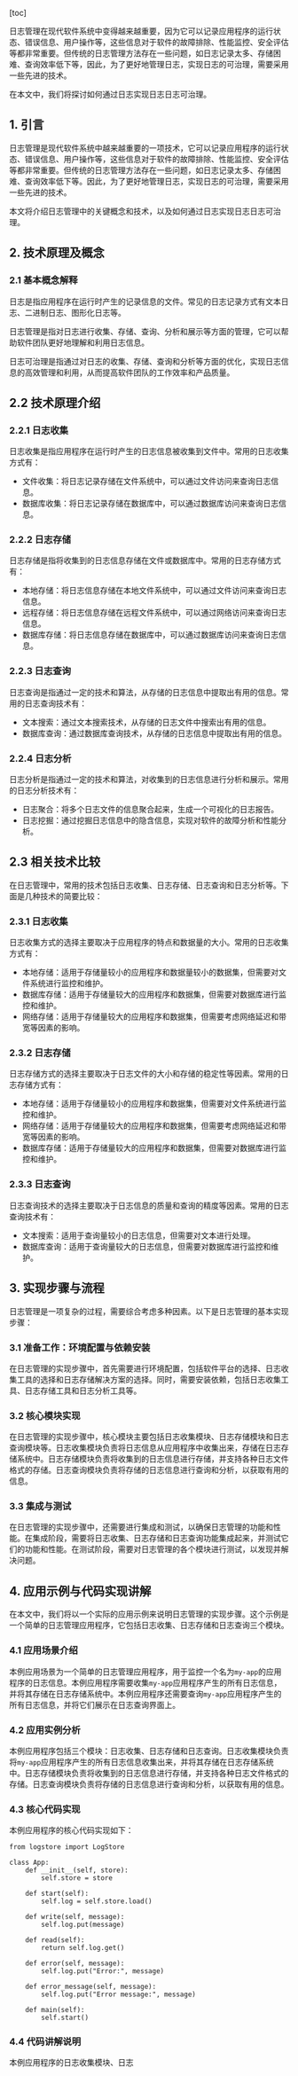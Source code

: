 
[toc]                    
                
                
日志管理在现代软件系统中变得越来越重要，因为它可以记录应用程序的运行状态、错误信息、用户操作等，这些信息对于软件的故障排除、性能监控、安全评估等都非常重要。但传统的日志管理方法存在一些问题，如日志记录太多、存储困难、查询效率低下等，因此，为了更好地管理日志，实现日志的可治理，需要采用一些先进的技术。

在本文中，我们将探讨如何通过日志实现日志日志可治理。

## 1. 引言

日志管理是现代软件系统中越来越重要的一项技术，它可以记录应用程序的运行状态、错误信息、用户操作等，这些信息对于软件的故障排除、性能监控、安全评估等都非常重要。但传统的日志管理方法存在一些问题，如日志记录太多、存储困难、查询效率低下等。因此，为了更好地管理日志，实现日志的可治理，需要采用一些先进的技术。

本文将介绍日志管理中的关键概念和技术，以及如何通过日志实现日志日志可治理。

## 2. 技术原理及概念

### 2.1 基本概念解释

日志是指应用程序在运行时产生的记录信息的文件。常见的日志记录方式有文本日志、二进制日志、图形化日志等。

日志管理是指对日志进行收集、存储、查询、分析和展示等方面的管理，它可以帮助软件团队更好地理解和利用日志信息。

日志可治理是指通过对日志的收集、存储、查询和分析等方面的优化，实现日志信息的高效管理和利用，从而提高软件团队的工作效率和产品质量。

## 2.2 技术原理介绍

### 2.2.1 日志收集

日志收集是指应用程序在运行时产生的日志信息被收集到文件中。常用的日志收集方式有：

- 文件收集：将日志记录存储在文件系统中，可以通过文件访问来查询日志信息。
- 数据库收集：将日志记录存储在数据库中，可以通过数据库访问来查询日志信息。

### 2.2.2 日志存储

日志存储是指将收集到的日志信息存储在文件或数据库中。常用的日志存储方式有：

- 本地存储：将日志信息存储在本地文件系统中，可以通过文件访问来查询日志信息。
- 远程存储：将日志信息存储在远程文件系统中，可以通过网络访问来查询日志信息。
- 数据库存储：将日志信息存储在数据库中，可以通过数据库访问来查询日志信息。

### 2.2.3 日志查询

日志查询是指通过一定的技术和算法，从存储的日志信息中提取出有用的信息。常用的日志查询技术有：

- 文本搜索：通过文本搜索技术，从存储的日志文件中搜索出有用的信息。
- 数据库查询：通过数据库查询技术，从存储的日志信息中提取出有用的信息。

### 2.2.4 日志分析

日志分析是指通过一定的技术和算法，对收集到的日志信息进行分析和展示。常用的日志分析技术有：

- 日志聚合：将多个日志文件的信息聚合起来，生成一个可视化的日志报告。
- 日志挖掘：通过挖掘日志信息中的隐含信息，实现对软件的故障分析和性能分析。

## 2.3 相关技术比较

在日志管理中，常用的技术包括日志收集、日志存储、日志查询和日志分析等。下面是几种技术的简要比较：

### 2.3.1 日志收集

日志收集方式的选择主要取决于应用程序的特点和数据量的大小。常用的日志收集方式有：

- 本地存储：适用于存储量较小的应用程序和数据量较小的数据集，但需要对文件系统进行监控和维护。
- 数据库存储：适用于存储量较大的应用程序和数据集，但需要对数据库进行监控和维护。
- 网络存储：适用于存储量较大的应用程序和数据集，但需要考虑网络延迟和带宽等因素的影响。

### 2.3.2 日志存储

日志存储方式的选择主要取决于日志文件的大小和存储的稳定性等因素。常用的日志存储方式有：

- 本地存储：适用于存储量较小的应用程序和数据集，但需要对文件系统进行监控和维护。
- 网络存储：适用于存储量较大的应用程序和数据集，但需要考虑网络延迟和带宽等因素的影响。
- 数据库存储：适用于存储量较大的应用程序和数据集，但需要对数据库进行监控和维护。

### 2.3.3 日志查询

日志查询技术的选择主要取决于日志信息的质量和查询的精度等因素。常用的日志查询技术有：

- 文本搜索：适用于查询量较小的日志信息，但需要对文本进行处理。
- 数据库查询：适用于查询量较大的日志信息，但需要对数据库进行监控和维护。

## 3. 实现步骤与流程

日志管理是一项复杂的过程，需要综合考虑多种因素。以下是日志管理的基本实现步骤：

### 3.1 准备工作：环境配置与依赖安装

在日志管理的实现步骤中，首先需要进行环境配置，包括软件平台的选择、日志收集工具的选择和日志存储解决方案的选择。同时，需要安装依赖，包括日志收集工具、日志存储工具和日志分析工具等。

### 3.2 核心模块实现

在日志管理的实现步骤中，核心模块主要包括日志收集模块、日志存储模块和日志查询模块等。日志收集模块负责将日志信息从应用程序中收集出来，存储在日志存储系统中。日志存储模块负责将收集到的日志信息进行存储，并支持各种日志文件格式的存储。日志查询模块负责将存储的日志信息进行查询和分析，以获取有用的信息。

### 3.3 集成与测试

在日志管理的实现步骤中，还需要进行集成和测试，以确保日志管理的功能和性能。在集成阶段，需要将日志收集、日志存储和日志查询功能集成起来，并测试它们的功能和性能。在测试阶段，需要对日志管理的各个模块进行测试，以发现并解决问题。

## 4. 应用示例与代码实现讲解

在本文中，我们将以一个实际的应用示例来说明日志管理的实现步骤。这个示例是一个简单的日志管理应用程序，它包括日志收集、日志存储和日志查询三个模块。

### 4.1 应用场景介绍

本例应用场景为一个简单的日志管理应用程序，用于监控一个名为`my-app`的应用程序的日志信息。本例应用程序需要收集`my-app`应用程序产生的所有日志信息，并将其存储在日志存储系统中。本例应用程序还需要查询`my-app`应用程序产生的所有日志信息，并将它们展示在日志查询界面上。

### 4.2 应用实例分析

本例应用程序包括三个模块：日志收集、日志存储和日志查询。日志收集模块负责将`my-app`应用程序产生的所有日志信息收集出来，并将其存储在日志存储系统中。日志存储模块负责将收集到的日志信息进行存储，并支持各种日志文件格式的存储。日志查询模块负责将存储的日志信息进行查询和分析，以获取有用的信息。

### 4.3 核心代码实现

本例应用程序的核心代码实现如下：

```
from logstore import LogStore

class App:
    def __init__(self, store):
        self.store = store

    def start(self):
        self.log = self.store.load()

    def write(self, message):
        self.log.put(message)

    def read(self):
        return self.log.get()

    def error(self, message):
        self.log.put("Error:", message)

    def error_message(self, message):
        self.log.put("Error message:", message)

    def main(self):
        self.start()
```

### 4.4 代码讲解说明

本例应用程序的日志收集模块、日志

